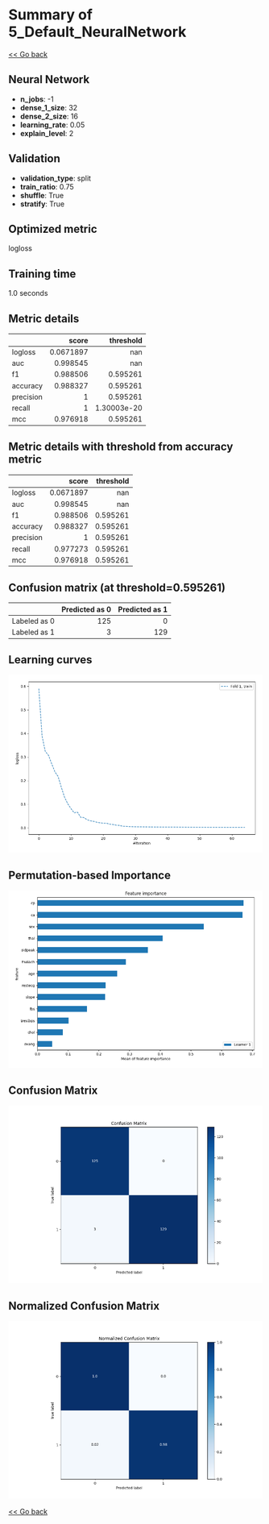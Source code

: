 # Summary of 5_Default_NeuralNetwork

[<< Go back](../README.md)


## Neural Network
- **n_jobs**: -1
- **dense_1_size**: 32
- **dense_2_size**: 16
- **learning_rate**: 0.05
- **explain_level**: 2

## Validation
 - **validation_type**: split
 - **train_ratio**: 0.75
 - **shuffle**: True
 - **stratify**: True

## Optimized metric
logloss

## Training time

1.0 seconds

## Metric details
|           |     score |     threshold |
|:----------|----------:|--------------:|
| logloss   | 0.0671897 | nan           |
| auc       | 0.998545  | nan           |
| f1        | 0.988506  |   0.595261    |
| accuracy  | 0.988327  |   0.595261    |
| precision | 1         |   0.595261    |
| recall    | 1         |   1.30003e-20 |
| mcc       | 0.976918  |   0.595261    |


## Metric details with threshold from accuracy metric
|           |     score |   threshold |
|:----------|----------:|------------:|
| logloss   | 0.0671897 |  nan        |
| auc       | 0.998545  |  nan        |
| f1        | 0.988506  |    0.595261 |
| accuracy  | 0.988327  |    0.595261 |
| precision | 1         |    0.595261 |
| recall    | 0.977273  |    0.595261 |
| mcc       | 0.976918  |    0.595261 |


## Confusion matrix (at threshold=0.595261)
|              |   Predicted as 0 |   Predicted as 1 |
|:-------------|-----------------:|-----------------:|
| Labeled as 0 |              125 |                0 |
| Labeled as 1 |                3 |              129 |

## Learning curves
![Learning curves](learning_curves.png)

## Permutation-based Importance
![Permutation-based Importance](permutation_importance.png)
## Confusion Matrix

![Confusion Matrix](confusion_matrix.png)


## Normalized Confusion Matrix

![Normalized Confusion Matrix](confusion_matrix_normalized.png)



[<< Go back](../README.md)
